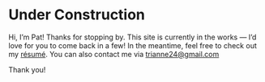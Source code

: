 # Under Construction
Hi, I’m Pat! Thanks for stopping by.
This site is currently in the works — I’d love for you to come back in a few!
In the meantime, feel free to check out my [résumé](https://bit.ly/CVPatricia2019). You can also contact me via [trianne24@gmail.com](mailto:trianne24@gmail.com)

Thank you!